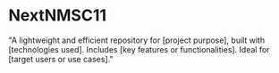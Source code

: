 # NextNMSC11
"A lightweight and efficient repository for [project purpose], built with [technologies used]. Includes [key features or functionalities]. Ideal for [target users or use cases]."
